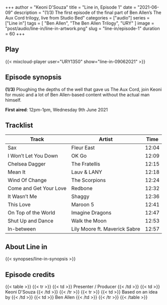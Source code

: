 +++
author = "Keoni D'Souza"
title = "Line in, Episode 1"
date = "2021-06-09"
description = "(1/3) The first episode of the final part of Ben Allen’s The Aux Cord trilogy, live from Studio Bed"
categories = ["audio"]
series = ["Line in"]
tags = [
    "Ben Allen",
    "The Ben Allen Trilogy",
    "URY"
]
image = "post/audio/line-in/line-in-artwork.png"
slug = "line-in/episode-1"
duration = 60
+++

## Play

{{< mixcloud-player user="URY1350" show="line-in-09062021" >}}

## Episode synopsis

**(1/3)** Ploughing the depths of the well that gave us The Aux Cord, join Keoni for music and a lot of Ben Allen-based content without the actual man himself.

**First aired**: 12pm-1pm, Wednesday 9th June 2021

## Tracklist

| Track                  | Artist                        | Time  |
|------------------------|-------------------------------|-------|
| Sax                    | Fleur East                    | 12:04 |
| I Won’t Let You Down   | OK Go                         | 12:09 |
| Chelsea Dagger         | The Fratellis                 | 12:15 |
| Mean It                | Lauv & LANY                   | 12:18 |
| Wind Of Change         | The Scorpions                 | 12:24 |
| Come and Get Your Love | Redbone                       | 12:32 |
| It Wasn’t Me           | Shaggy                        | 12:36 |
| This Love              | Maroon 5                      | 12:41 |
| On Top of the World    | Imagine Dragons               | 12:47 |
| Shut Up and Dance      | Walk the Moon                 | 12:53 |
| In-between             | Lily Moore ft. Maverick Sabre | 12:57 |

## About Line in

{{< synopses/line-in-synopsis >}}

## Episode credits

{{< table >}}
    {{< tr >}}
        {{< td >}}
            Presenter / Producer
        {{< /td >}}
        {{< td >}}
            Keoni D'Souza
        {{< /td >}}
    {{< /tr >}}
    {{< tr >}}
        {{< td >}}
            Based on an idea by
        {{< /td >}}
        {{< td >}}
            Ben Allen
        {{< /td >}}
    {{< /tr >}}
{{< /table >}}